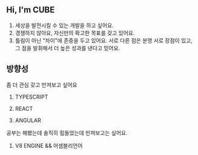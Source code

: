 ## Hi, I'm CUBE  


1. 세상을 발전시킬 수 있는 개발을 하고 싶어요.
2. 경쟁하지 않아요, 자신만의 확고한 목표를 갖고 있어요.
3. 틀림이 아닌 "차이"에 존중을 두고 있어요. 
   서로 다른 점은 분명 서로 장점이 있고, 그 점을 발휘해서 더 높은 성과를 낸다고 믿어요.


## 방향성
좀 더 관심 갖고 만져보고 싶어요 
1. TYPESCRIPT </p> 
2. REACT </p>  
3. ANGULAR </p> 
           
공부는 해봤는데 솔직히 힘들었는데 만져보고는 싶어요.
1. V8 ENGINE && 어셈블리언어

